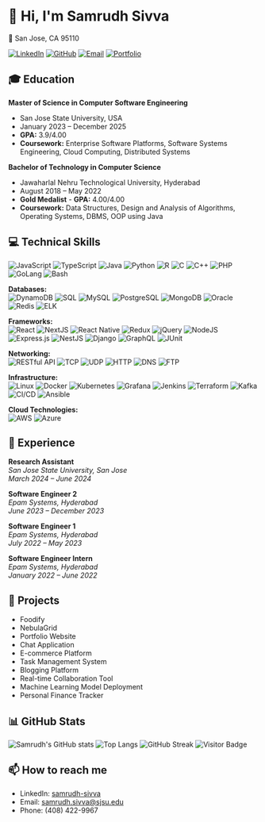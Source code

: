 # 👋 Hi, I'm Samrudh Sivva

📍 San Jose, CA 95110 

[![LinkedIn](https://img.shields.io/badge/LinkedIn-0077B5?style=for-the-badge&logo=linkedin&logoColor=white)](https://www.linkedin.com/in/samrudh-sivva/)
[![GitHub](https://img.shields.io/badge/GitHub-181717?style=for-the-badge&logo=github&logoColor=white)](https://github.com/samrudhsivva)
[![Email](https://img.shields.io/badge/Email-D14836?style=for-the-badge&logo=gmail&logoColor=white)](mailto:samrudh.sivva@sjsu.edu)
[![Portfolio](https://img.shields.io/badge/Portfolio-000000?style=for-the-badge&logo=About.me&logoColor=white)](https://www.samrudh.online/)


## 🎓 Education

**Master of Science in Computer Software Engineering**
- San Jose State University, USA
- January 2023 – December 2025
- **GPA:** 3.9/4.00
- **Coursework:** Enterprise Software Platforms, Software Systems Engineering, Cloud Computing, Distributed Systems

**Bachelor of Technology in Computer Science**
- Jawaharlal Nehru Technological University, Hyderabad
- August 2018 – May 2022
- **Gold Medalist** - **GPA:** 4.00/4.00
- **Coursework:** Data Structures, Design and Analysis of Algorithms, Operating Systems, DBMS, OOP using Java

## 💻 Technical Skills

![JavaScript](https://img.shields.io/badge/JavaScript-323330?style=for-the-badge&logo=javascript&logoColor=F7DF1E)
![TypeScript](https://img.shields.io/badge/TypeScript-007ACC?style=for-the-badge&logo=typescript&logoColor=white)
![Java](https://img.shields.io/badge/Java-007396?style=for-the-badge&logo=java&logoColor=white)
![Python](https://img.shields.io/badge/Python-3776AB?style=for-the-badge&logo=python&logoColor=white)
![R](https://img.shields.io/badge/R-276DC3?style=for-the-badge&logo=r&logoColor=white)
![C](https://img.shields.io/badge/C-A8B9CC?style=for-the-badge&logo=c&logoColor=white)
![C++](https://img.shields.io/badge/C++-00599C?style=for-the-badge&logo=cplusplus&logoColor=white)
![PHP](https://img.shields.io/badge/PHP-777BB4?style=for-the-badge&logo=php&logoColor=white)
![GoLang](https://img.shields.io/badge/GoLang-00ADD8?style=for-the-badge&logo=go&logoColor=white)
![Bash](https://img.shields.io/badge/Bash-4EAA25?style=for-the-badge&logo=gnu-bash&logoColor=white)

**Databases:**  
![DynamoDB](https://img.shields.io/badge/DynamoDB-4053D6?style=for-the-badge&logo=amazon-dynamodb&logoColor=white)
![SQL](https://img.shields.io/badge/SQL-336791?style=for-the-badge&logo=postgresql&logoColor=white)
![MySQL](https://img.shields.io/badge/MySQL-00000F?style=for-the-badge&logo=mysql&logoColor=white)
![PostgreSQL](https://img.shields.io/badge/PostgreSQL-316192?style=for-the-badge&logo=postgresql&logoColor=white)
![MongoDB](https://img.shields.io/badge/MongoDB-4EA94B?style=for-the-badge&logo=mongodb&logoColor=white)
![Oracle](https://img.shields.io/badge/Oracle-F80000?style=for-the-badge&logo=oracle&logoColor=white)
![Redis](https://img.shields.io/badge/Redis-DC382D?style=for-the-badge&logo=redis&logoColor=white)
![ELK](https://img.shields.io/badge/ELK-005571?style=for-the-badge&logo=elastic-stack&logoColor=white)

**Frameworks:**  
![React](https://img.shields.io/badge/React-20232A?style=for-the-badge&logo=react&logoColor=61DAFB)
![NextJS](https://img.shields.io/badge/NextJS-000000?style=for-the-badge&logo=nextdotjs&logoColor=white)
![React Native](https://img.shields.io/badge/React%20Native-20232A?style=for-the-badge&logo=react&logoColor=61DAFB)
![Redux](https://img.shields.io/badge/Redux-764ABC?style=for-the-badge&logo=redux&logoColor=white)
![jQuery](https://img.shields.io/badge/jQuery-0769AD?style=for-the-badge&logo=jquery&logoColor=white)
![NodeJS](https://img.shields.io/badge/Node.js-43853D?style=for-the-badge&logo=node.js&logoColor=white)
![Express.js](https://img.shields.io/badge/Express.js-404D59?style=for-the-badge)
![NestJS](https://img.shields.io/badge/NestJS-E0234E?style=for-the-badge&logo=nestjs&logoColor=white)
![Django](https://img.shields.io/badge/Django-092E20?style=for-the-badge&logo=django&logoColor=white)
![GraphQL](https://img.shields.io/badge/GraphQL-E10098?style=for-the-badge&logo=graphql&logoColor=white)
![JUnit](https://img.shields.io/badge/JUnit-25A162?style=for-the-badge&logo=junit5&logoColor=white)

**Networking:**  
![RESTful API](https://img.shields.io/badge/RESTful%20API-FF6C37?style=for-the-badge&logo=rest&logoColor=white)
![TCP](https://img.shields.io/badge/TCP-001F3F?style=for-the-badge&logo=tcp&logoColor=white)
![UDP](https://img.shields.io/badge/UDP-0074D9?style=for-the-badge&logo=udp&logoColor=white)
![HTTP](https://img.shields.io/badge/HTTP-005571?style=for-the-badge&logo=http&logoColor=white)
![DNS](https://img.shields.io/badge/DNS-4E9A06?style=for-the-badge&logo=dns&logoColor=white)
![FTP](https://img.shields.io/badge/FTP-4682B4?style=for-the-badge&logo=ftp&logoColor=white)

**Infrastructure:**  
![Linux](https://img.shields.io/badge/Linux-FCC624?style=for-the-badge&logo=linux&logoColor=black)
![Docker](https://img.shields.io/badge/Docker-2496ED?style=for-the-badge&logo=docker&logoColor=white)
![Kubernetes](https://img.shields.io/badge/Kubernetes-326CE5?style=for-the-badge&logo=kubernetes&logoColor=white)
![Grafana](https://img.shields.io/badge/Grafana-F46800?style=for-the-badge&logo=grafana&logoColor=white)
![Jenkins](https://img.shields.io/badge/Jenkins-D24939?style=for-the-badge&logo=jenkins&logoColor=white)
![Terraform](https://img.shields.io/badge/Terraform-623CE4?style=for-the-badge&logo=terraform&logoColor=white)
![Kafka](https://img.shields.io/badge/Kafka-231F20?style=for-the-badge&logo=apache-kafka&logoColor=white)
![CI/CD](https://img.shields.io/badge/CI%2FCD-007ACC?style=for-the-badge&logo=azure-pipelines&logoColor=white)
![Ansible](https://img.shields.io/badge/Ansible-EE0000?style=for-the-badge&logo=ansible&logoColor=white)

**Cloud Technologies:**  
![AWS](https://img.shields.io/badge/AWS-232F3E?style=for-the-badge&logo=amazon-aws&logoColor=white)
![Azure](https://img.shields.io/badge/Azure-0078D4?style=for-the-badge&logo=microsoft-azure&logoColor=white)

## 💼 Experience

**Research Assistant**  
*San Jose State University, San Jose*  
*March 2024 – June 2024*

**Software Engineer 2**  
*Epam Systems, Hyderabad*  
*June 2023 – December 2023*

**Software Engineer 1**  
*Epam Systems, Hyderabad*  
*July 2022 – May 2023*

**Software Engineer Intern**  
*Epam Systems, Hyderabad*  
*January 2022 – June 2022*

## 🚀 Projects

- Foodify
- NebulaGrid
- Portfolio Website
- Chat Application
- E-commerce Platform
- Task Management System
- Blogging Platform
- Real-time Collaboration Tool
- Machine Learning Model Deployment
- Personal Finance Tracker

## 📊 GitHub Stats

![Samrudh's GitHub stats](https://github-readme-stats.vercel.app/api?username=samrudhsivva&show_icons=true&theme=radical)
![Top Langs](https://github-readme-stats.vercel.app/api/top-langs/?username=samrudhsivva&layout=compact&theme=radical)
![GitHub Streak](https://github-readme-streak-stats.herokuapp.com/?user=samrudhsivva&theme=radical)
![Visitor Badge](https://visitor-badge.laobi.icu/badge?page_id=samrudhsivva.samrudhsivva)

## 📫 How to reach me

- LinkedIn: [samrudh-sivva](https://www.linkedin.com/in/samrudh-sivva/)
- Email: [samrudh.sivva@sjsu.edu](mailto:samrudh.sivva@sjsu.edu)
- Phone: (408) 422-9967
